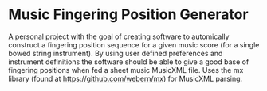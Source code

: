 # Music Fingering Position Generator

A personal project with the goal of creating software to automically construct a 
fingering position sequence for a given	music score (for a single bowed string 
instrument). By using user defined preferences and instrument definitions the 
software should be able to give a good base of fingering positions when fed a sheet 
music MusicXML file. Uses the mx library (found at https://github.com/webern/mx) for 
MusicXML parsing.

